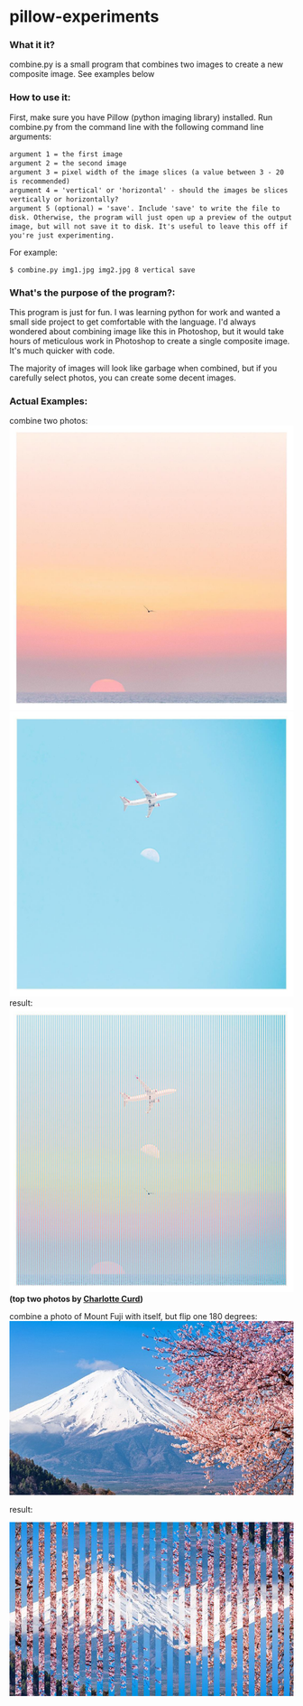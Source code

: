 # pillow-experiments
### What it it?
combine.py is a small program that combines two images to create a new composite image. See examples below

### How to use it:
First, make sure you have Pillow (python imaging library) installed.
Run combine.py from the command line with the following command line arguments:

```
argument 1 = the first image
argument 2 = the second image
argument 3 = pixel width of the image slices (a value between 3 - 20 is recommended)
argument 4 = 'vertical' or 'horizontal' - should the images be slices vertically or horizontally?
argument 5 (optional) = 'save'. Include 'save' to write the file to disk. Otherwise, the program will just open up a preview of the output image, but will not save it to disk. It's useful to leave this off if you're just experimenting.
```
For example:
```
$ combine.py img1.jpg img2.jpg 8 vertical save 
```

### What's the purpose of the program?:
This program is just for fun. I was learning python for work and wanted a small side project to get comfortable with the language. I'd always wondered about combining image like this in Photoshop, but it would take hours of meticulous work in Photoshop to create a single composite image. It's much quicker with code.

The majority of images will look like garbage when combined, but if you carefully select photos, you can create some decent images.

### Actual Examples:

combine two photos:
![Alt text](sunset1.jpg?raw=true "Sunset")
![Alt text](moon.jpg?raw=true "Moon")
result:
![Alt text](moonsunjet.jpg?raw=true "Combined")
**(top two photos by [Charlotte Curd](https://www.instagram.com/charlottecurd/))**


combine a photo of Mount Fuji with itself, but flip one 180 degrees:
![Alt text](fuji.jpg?raw=true "Mount Fuji")

result:

![Alt text](fujiflip.jpg?raw=true "Mount Fuji")
